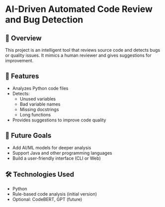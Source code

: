 # AI-Driven Automated Code Review and Bug Detection

## 📌 Overview
This project is an intelligent tool that reviews source code and detects bugs or quality issues. It mimics a human reviewer and gives suggestions for improvement.

## 🎯 Features
- Analyzes Python code files
- Detects:
  - Unused variables
  - Bad variable names
  - Missing docstrings
  - Long functions
- Provides suggestions to improve code quality

## 🚀 Future Goals
- Add AI/ML models for deeper analysis
- Support Java and other programming languages
- Build a user-friendly interface (CLI or Web)

## 🛠️ Technologies Used
- Python
- Rule-based code analysis (initial version)
- Optional: CodeBERT, GPT (future)
